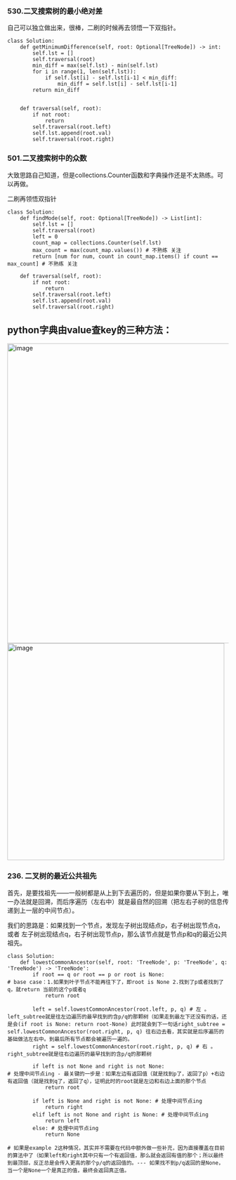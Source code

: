 ### 530.二叉搜索树的最小绝对差 
自己可以独立做出来，很棒，二刷的时候再去领悟一下双指针。
```
class Solution:
    def getMinimumDifference(self, root: Optional[TreeNode]) -> int:
        self.lst = []
        self.traversal(root)
        min_diff = max(self.lst) - min(self.lst)
        for i in range(1, len(self.lst)):
            if self.lst[i] - self.lst[i-1] < min_diff:
                min_diff = self.lst[i] - self.lst[i-1]
        return min_diff


    def traversal(self, root):
        if not root:
            return
        self.traversal(root.left)
        self.lst.append(root.val)
        self.traversal(root.right)
```

###  501.二叉搜索树中的众数 

大致思路自己知道，但是collections.Counter函数和字典操作还是不太熟练。可以再做。

二刷再领悟双指针

```
class Solution:
    def findMode(self, root: Optional[TreeNode]) -> List[int]:
        self.lst = []
        self.traversal(root)
        left = 0
        count_map = collections.Counter(self.lst)
        max_count = max(count_map.values()) # 不熟练 关注
        return [num for num, count in count_map.items() if count == max_count] # 不熟练 关注
 
    def traversal(self, root):
        if not root:
            return
        self.traversal(root.left)
        self.lst.append(root.val)
        self.traversal(root.right)
```

## python字典由value查key的三种方法：

<img width="683" alt="image" src="https://github.com/fifi1120/coding_study_blog/assets/98888516/45eaf9a8-26db-4f4a-9027-e5d9eb9df39a">

<img width="494" alt="image" src="https://github.com/fifi1120/coding_study_blog/assets/98888516/f09cebdb-b088-436f-aa57-cdf565d48d6e">


### 236. 二叉树的最近公共祖先

首先，是要找祖先——一般树都是从上到下去遍历的，但是如果你要从下到上，唯一办法就是回溯，而后序遍历（左右中）就是最自然的回溯（把左右子树的信息传递到上一层的中间节点）。

我们的思路是：如果找到一个节点，发现左子树出现结点p，右子树出现节点q，或者 左子树出现结点q，右子树出现节点p，那么该节点就是节点p和q的最近公共祖先。

```
class Solution:
    def lowestCommonAncestor(self, root: 'TreeNode', p: 'TreeNode', q: 'TreeNode') -> 'TreeNode':
        if root == q or root == p or root is None: 
# base case：1.如果到叶子节点不能再往下了，即root is None 2.找到了p或者找到了q，就return 当前的这个p或者q
            return root

        left = self.lowestCommonAncestor(root.left, p, q) # 左 。 left_subtree就是往左边遍历的最早找到的含p/q的那颗树（如果走到最左下还没有的话，还是会(if root is None: return root-None) 此时就会到下一句话right_subtree = self.lowestCommonAncestor(root.right, p, q) 往右边去看，其实就是后序遍历的基础做法左右中。到最后所有节点都会被遍历一遍的。
        right = self.lowestCommonAncestor(root.right, p, q) # 右 。 right_subtree就是往右边遍历的最早找到的含p/q的那颗树

        if left is not None and right is not None: 
# 处理中间节点ing - 最关键的一步是：如果左边有返回值（就是找到p了，返回了p）+右边有返回值（就是找到q了，返回了q），证明此时的root就是左边和右边上面的那个节点
            return root

        if left is None and right is not None: # 处理中间节点ing
            return right
        elif left is not None and right is None: # 处理中间节点ing
            return left
        else: # 处理中间节点ing
            return None

# 如果是example 2这种情况，其实并不需要在代码中额外做一些补充，因为直接覆盖在目前的算法中了（如果left和right其中只有一个有返回值，那么就会返回有值的那个；所以最终到最顶部，反正总是会传入更高的那个p/q的返回值的。--- 如果找不到p/q返回的是None，当一个是None一个是真正的值，最终会返回真正值。
```
